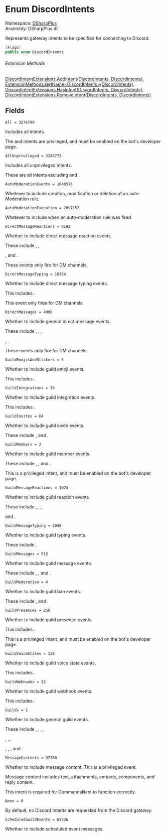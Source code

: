 # Enum DiscordIntents

Namespace: [DSharpPlus](DSharpPlus.md)  
Assembly: DSharpPlus.dll

Represents gateway intents to be specified for connecting to Discord.

```csharp
[Flags]
public enum DiscordIntents
```

###### Extension Methods

[DiscordIntentExtensions.AddIntent\(DiscordIntents, DiscordIntents\)](DSharpPlus.DiscordIntentExtensions.md\#DSharpPlus\_DiscordIntentExtensions\_AddIntent\_DSharpPlus\_DiscordIntents\_DSharpPlus\_DiscordIntents\_), 
[ExtensionMethods.GetName<DiscordIntents\>\(DiscordIntents\)](DSharpPlus.SlashCommands.ExtensionMethods.md\#DSharpPlus\_SlashCommands\_ExtensionMethods\_GetName\_\_1\_\_\_0\_), 
[DiscordIntentExtensions.HasIntent\(DiscordIntents, DiscordIntents\)](DSharpPlus.DiscordIntentExtensions.md\#DSharpPlus\_DiscordIntentExtensions\_HasIntent\_DSharpPlus\_DiscordIntents\_DSharpPlus\_DiscordIntents\_), 
[DiscordIntentExtensions.RemoveIntent\(DiscordIntents, DiscordIntents\)](DSharpPlus.DiscordIntentExtensions.md\#DSharpPlus\_DiscordIntentExtensions\_RemoveIntent\_DSharpPlus\_DiscordIntents\_DSharpPlus\_DiscordIntents\_)

## Fields

`All = 3276799` 

Includes all intents.
<p>The <xref href="DSharpPlus.DiscordIntents.GuildMembers" data-throw-if-not-resolved="false"></xref> and <xref href="DSharpPlus.DiscordIntents.GuildPresences" data-throw-if-not-resolved="false"></xref> intents are privileged, and must be enabled on the bot's developer page.</p>

`AllUnprivileged = 3243773` 

Includes all unprivileged intents.
<p>These are all intents excluding <xref href="DSharpPlus.DiscordIntents.GuildMembers" data-throw-if-not-resolved="false"></xref> and <xref href="DSharpPlus.DiscordIntents.GuildPresences" data-throw-if-not-resolved="false"></xref>.</p>

`AutoModerationEvents = 1048576` 

Whetever to include creation, modification or deletion of an auto-Moderation rule.

`AutoModerationExecution = 2097152` 

Whetever to include when an auto-moderation rule was fired.

`DirectMessageReactions = 8192` 

Whether to include direct message reaction events.
<p>These include <xref href="DSharpPlus.DiscordClient.MessageReactionAdded" data-throw-if-not-resolved="false"></xref>, <xref href="DSharpPlus.DiscordClient.MessageReactionRemoved" data-throw-if-not-resolved="false"></xref>,</p>
<p><xref href="DSharpPlus.DiscordClient.MessageReactionsCleared" data-throw-if-not-resolved="false"></xref>, and <xref href="DSharpPlus.DiscordClient.MessageReactionRemovedEmoji" data-throw-if-not-resolved="false"></xref>.</p>
<p>These events only fire for DM channels.</p>

`DirectMessageTyping = 16384` 

Whether to include direct message typing events.
<p>This includes <xref href="DSharpPlus.DiscordClient.TypingStarted" data-throw-if-not-resolved="false"></xref>.</p>
<p>This event only fires for DM channels.</p>

`DirectMessages = 4096` 

Whether to include general direct message events.
<p>These include <xref href="DSharpPlus.DiscordClient.ChannelCreated" data-throw-if-not-resolved="false"></xref>, <xref href="DSharpPlus.DiscordClient.MessageCreated" data-throw-if-not-resolved="false"></xref>, <xref href="DSharpPlus.DiscordClient.MessageUpdated" data-throw-if-not-resolved="false"></xref>, </p>
<p><xref href="DSharpPlus.DiscordClient.MessageDeleted" data-throw-if-not-resolved="false"></xref>, <xref href="DSharpPlus.DiscordClient.ChannelPinsUpdated" data-throw-if-not-resolved="false"></xref>.</p>
<p>These events only fire for DM channels.</p>

`GuildEmojisAndStickers = 8` 

Whether to include guild emoji events.
<p>This includes <xref href="DSharpPlus.DiscordClient.GuildEmojisUpdated" data-throw-if-not-resolved="false"></xref>.</p>

`GuildIntegrations = 16` 

Whether to include guild integration events.
<p>This includes <xref href="DSharpPlus.DiscordClient.GuildIntegrationsUpdated" data-throw-if-not-resolved="false"></xref>.</p>

`GuildInvites = 64` 

Whether to include guild invite events.
<p>These include <xref href="DSharpPlus.DiscordClient.InviteCreated" data-throw-if-not-resolved="false"></xref>, and <xref href="DSharpPlus.DiscordClient.InviteDeleted" data-throw-if-not-resolved="false"></xref>.</p>

`GuildMembers = 2` 

Whether to include guild member events.
<p>These include <xref href="DSharpPlus.DiscordClient.GuildMemberAdded" data-throw-if-not-resolved="false"></xref>, <xref href="DSharpPlus.DiscordClient.GuildMemberUpdated" data-throw-if-not-resolved="false"></xref>, and <xref href="DSharpPlus.DiscordClient.GuildMemberRemoved" data-throw-if-not-resolved="false"></xref>.</p>
<p>This is a privileged intent, and must be enabled on the bot's developer page.</p>

`GuildMessageReactions = 1024` 

Whether to include guild reaction events.
<p>These include <xref href="DSharpPlus.DiscordClient.MessageReactionAdded" data-throw-if-not-resolved="false"></xref>, <xref href="DSharpPlus.DiscordClient.MessageReactionRemoved" data-throw-if-not-resolved="false"></xref>, <xref href="DSharpPlus.DiscordClient.MessageReactionsCleared" data-throw-if-not-resolved="false"></xref>,</p>
<p>and <xref href="DSharpPlus.DiscordClient.MessageReactionRemovedEmoji" data-throw-if-not-resolved="false"></xref>.</p>

`GuildMessageTyping = 2048` 

Whether to include guild typing events.
<p>These include <xref href="DSharpPlus.DiscordClient.TypingStarted" data-throw-if-not-resolved="false"></xref>.</p>

`GuildMessages = 512` 

Whether to include guild message events.
<p>These include <xref href="DSharpPlus.DiscordClient.MessageCreated" data-throw-if-not-resolved="false"></xref>, <xref href="DSharpPlus.DiscordClient.MessageUpdated" data-throw-if-not-resolved="false"></xref>, and <xref href="DSharpPlus.DiscordClient.MessageDeleted" data-throw-if-not-resolved="false"></xref>.</p>

`GuildModeration = 4` 

Whether to include guild ban events.
<p>These include <xref href="DSharpPlus.DiscordClient.GuildBanAdded" data-throw-if-not-resolved="false"></xref>, <xref href="DSharpPlus.DiscordClient.GuildBanRemoved" data-throw-if-not-resolved="false"></xref> and <xref href="DSharpPlus.DiscordClient.GuildAuditLogCreated" data-throw-if-not-resolved="false"></xref>.</p>

`GuildPresences = 256` 

Whether to include guild presence events.
<p>This includes <xref href="DSharpPlus.DiscordClient.PresenceUpdated" data-throw-if-not-resolved="false"></xref>.</p>
<p>This is a privileged intent, and must be enabled on the bot's developer page.</p>

`GuildVoiceStates = 128` 

Whether to include guild voice state events.
<p>This includes <xref href="DSharpPlus.DiscordClient.VoiceStateUpdated" data-throw-if-not-resolved="false"></xref>.</p>

`GuildWebhooks = 32` 

Whether to include guild webhook events.
<p>This includes <xref href="DSharpPlus.DiscordClient.WebhooksUpdated" data-throw-if-not-resolved="false"></xref>.</p>

`Guilds = 1` 

Whether to include general guild events.
<p>These include <xref href="DSharpPlus.DiscordClient.GuildCreated" data-throw-if-not-resolved="false"></xref>, <xref href="DSharpPlus.DiscordClient.GuildDeleted" data-throw-if-not-resolved="false"></xref>, <xref href="DSharpPlus.DiscordClient.GuildAvailable" data-throw-if-not-resolved="false"></xref>, <xref href="DSharpPlus.DiscordClient.GuildDownloadCompleted" data-throw-if-not-resolved="false"></xref>,</p>
<p><xref href="DSharpPlus.DiscordClient.GuildRoleCreated" data-throw-if-not-resolved="false"></xref>, <xref href="DSharpPlus.DiscordClient.GuildRoleUpdated" data-throw-if-not-resolved="false"></xref>, <xref href="DSharpPlus.DiscordClient.GuildRoleDeleted" data-throw-if-not-resolved="false"></xref>,</p>
<p><xref href="DSharpPlus.DiscordClient.ChannelCreated" data-throw-if-not-resolved="false"></xref>, <xref href="DSharpPlus.DiscordClient.ChannelUpdated" data-throw-if-not-resolved="false"></xref>, <xref href="DSharpPlus.DiscordClient.ChannelDeleted" data-throw-if-not-resolved="false"></xref>, and <xref href="DSharpPlus.DiscordClient.ChannelPinsUpdated" data-throw-if-not-resolved="false"></xref>.</p>

`MessageContents = 32768` 

Whether to include message content. This is a privileged event.
<p>Message content includes text, attachments, embeds, components, and reply content.</p>
<p>This intent is required for CommandsNext to function correctly.</p>

`None = 0` 

By default, no Discord Intents are requested from the Discord gateway.

`ScheduledGuildEvents = 65536` 

Whether to include scheduled event messages.

